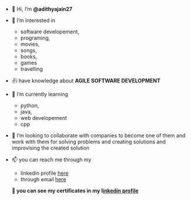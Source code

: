 - 👋 Hi, I’m **@adithyajain27**
- 👀 I’m interested in
  * software developement,
  * programing,
  * movies,
  * songs,
  * books,
  * games
  * travelling
    
- ✌️i have knowledge about **AGILE SOFTWARE DEVELOPMENT** 
   
    
- 🌱 I’m currently learning
  * python,
  * java,
  * web developement
  * cpp

    
- 💞️ I’m looking to
     collaborate with companies to become one of them and work with them for solving problems and creating solutions and improvising the created solution

  
- 📫 you can reach me through my
  * linkedin profile [here](https://linkedin.com/in/adithya-jain-m-s)
  * through email [here](adithyajain27@gmail.com)
  
  
  **👀 you can see my certificates in my l[inkedin profile](linkedin.com/in/adithya-jain-m-s)**
 
    

<!---
adithyajain27/adithyajain27 is a ✨ special ✨ repository because its `README.md` (this file) appears on your GitHub profile.
You can click the Preview link to take a look at your changes.
--->
